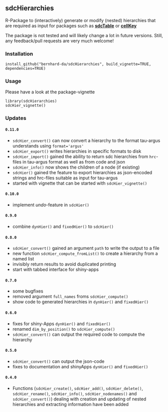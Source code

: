 ## sdcHierarchies

R-Package to (interactively) generate or modify (nested) hierarchies that are required as input for packages such as [**sdcTable**](https://cran.r-project.org/web/packages/sdcTable/index.html) or [**cellKey**](https://github.com/sdcTools/cellKey)

The package is not tested and will likely change a lot in future versions. Still, any feedback/pull requests are very much welcome!

### Installation
```
install_github("bernhard-da/sdcHierarchies", build_vignette=TRUE, dependencies=TRUE)
```

### Usage

Please have a look at the package-vignette
```
library(sdcHierarchies)
sdcHier_vignette()
```

### Updates
#### `0.11.0`
- `sdcHier_convert()` can now convert a hierarchy to the format tau-argus understands using `format='argus'`
- `sdcHier_export()` writes hierarchies in specific formats to disk
- `sdcHier_import()` gained the ability to return sdc hierarchies from `hrc`-files in tau-argus format as well as from code and json
- `sdcHier_info()` now shows the children of a node (if existing)
- `sdcHier()` gained the feature to export hierarchies as json-encoded strings and hrc-files suitable as input for tau-argus
- started with vignette that can be started with `sdcHier_vignette()`
#### `0.10.0`
- implement *undo*-feature in `sdcHier()`

#### `0.9.0`
- combine `dynHier()` and `fixedHier()` to `sdcHier()`

#### `0.8.0`
- `sdcHier_convert()` gained an argument `path` to write the output to a file
- new function `sdcHier_compute_fromList()` to create a hierarchy from a named list
- invisibly return results to avoid duplicated printing
- start with tabbed interface for shiny-apps

#### `0.7.0`
- some bugfixes
- removed argument `full_names` froms `sdcHier_compute()`
- show code to generated hierarchies in `dynHier()` and `fixedHier()`

#### `0.6.0`
- fixes for shiny-Apps `dynHier()` and `fixedHier()`
- renamed `dim_by_position()` to `sdcHier_compute()`
- `sdcHier_convert()` can output the required code to compute the hierarchy

#### `0.5.0`
- `sdcHier_convert()` can output the json-code
- fixes to documentation and shinyApps `dynHier()` and `fixedHier()`

#### `0.4.0`
- Functions (`sdcHier_create()`, `sdcHier_add()`, `sdcHier_delete()`, `sdcHier_rename()`, `sdcHier_info()`, `sdcHier_nodenames()` and `sdcHier_convert()`) dealing with creation and updating of nested hierarchies and extracting information have been added
